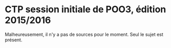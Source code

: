# CTP session initiale de POO3, édition 2015/2016
Malheureusement, il n'y a pas de sources pour le moment. Seul le sujet est présent.
